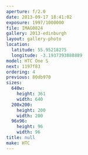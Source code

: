 ```yaml
---
aperture: f/2.0
date: 2013-09-17 18:41:02
exposure: 1997/1000000
file: IMAG0824
gallery: 2013-edinburgh
layout: gallery-photo
location:
  latitude: 55.95218275
  longitude: -3.1937393888889
model: HTC One S
next: 1197f83
ordering: 4
previous: 80db970
sizes:
  640w:
    height: 361
    width: 640
  200x200:
    height: 200
    width: 200
  96x96:
    height: 96
    width: 96
title: null
make: HTC
---
```

